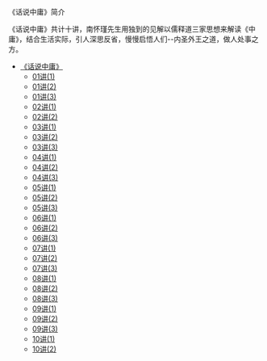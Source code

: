 《话说中庸》简介

《话说中庸》共计十讲，南怀瑾先生用独到的见解以儒释道三家思想来解读《中庸》，结合生活实际，引人深思反省，慢慢启悟人们--内圣外王之道，做人处事之方。

* [《话说中庸》](儒家/《话说中庸》/《话说中庸》.md)
  * [01讲(1)](儒家/《话说中庸》/01讲(1).md)
  * [01讲(2)](儒家/《话说中庸》/01讲(2).md)
  * [01讲(3)](儒家/《话说中庸》/01讲(3).md)
  * [02讲(1)](儒家/《话说中庸》/02讲(1).md)
  * [02讲(2)](儒家/《话说中庸》/02讲(2).md)
  * [03讲(1)](儒家/《话说中庸》/03讲(1).md)
  * [03讲(2)](儒家/《话说中庸》/03讲(2).md)
  * [03讲(3)](儒家/《话说中庸》/03讲(3).md)
  * [04讲(1)](儒家/《话说中庸》/04讲(1).md)
  * [04讲(2)](儒家/《话说中庸》/04讲(2).md)
  * [04讲(3)](儒家/《话说中庸》/04讲(3).md)
  * [05讲(1)](儒家/《话说中庸》/05讲(1).md)
  * [05讲(2)](儒家/《话说中庸》/05讲(2).md)
  * [05讲(3)](儒家/《话说中庸》/05讲(3).md)
  * [06讲(1)](儒家/《话说中庸》/06讲(1).md)
  * [06讲(2)](儒家/《话说中庸》/06讲(2).md)
  * [06讲(3)](儒家/《话说中庸》/06讲(3).md)
  * [07讲(1)](儒家/《话说中庸》/07讲(1).md)
  * [07讲(2)](儒家/《话说中庸》/07讲(2).md)
  * [07讲(3)](儒家/《话说中庸》/07讲(3).md)
  * [08讲(1)](儒家/《话说中庸》/08讲(1).md)
  * [08讲(2)](儒家/《话说中庸》/08讲(2).md)
  * [08讲(3)](儒家/《话说中庸》/08讲(3).md)
  * [09讲(1)](儒家/《话说中庸》/09讲(1).md)
  * [09讲(2)](儒家/《话说中庸》/09讲(2).md)
  * [09讲(3)](儒家/《话说中庸》/09讲(3).md)
  * [10讲(1)](儒家/《话说中庸》/10讲(1).md)
  * [10讲(2)](儒家/《话说中庸》/10讲(2).md)

